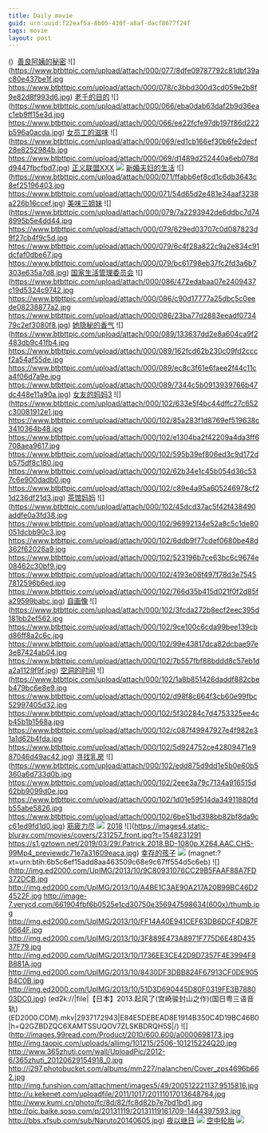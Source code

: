 ```yaml
---
title: Daily movie
guid: urn:uuid:f22eaf5a-8b05-430f-a8af-dacf8677f24f
tags: movie
layout: post
---
```


()
![]()
[善良阿姨的秘密](magnet:?xt=urn:btih:6B05219176E1DEA7F44094AA8FF2445015CD4F2E8)
![](https://www.btbttpic.com/upload/attach/000/077/8dfe09787792c81dbf39ac80e437be1f.jpg
https://www.btbttpic.com/upload/attach/000/078/c3bbd300d3cd059e2b8f9e82d8f993d6.jpg)
[老千的目的](magnet:?xt=urn:btih:6B052191746E1DEA7F44094AA8FF2445015CD4F2E)
![](https://www.btbttpic.com/upload/attach/000/066/eba0dab63daf2b9d36eac1eb9ff15e3d.jpg
https://www.btbttpic.com/upload/attach/000/066/ee22fcfe97db197f86d222b596a0acda.jpg)
[女员工的滋味](magnet:?xt=urn:btih:6B05219176E1DEA0F44094AA8FF2445015CD4F2E)
![](https://www.btbttpic.com/upload/attach/000/069/ed1cb166ef30b6fe2decf28e8252984b.jpg
https://www.btbttpic.com/upload/attach/000/069/d1489d252440a6eb078dd9447fbcfbd7.jpg)
[正义联盟XXX](magnet:?xt=urn:btih:6B05219176E1DEA7F440948FF2445015CD4F2E)
![](https://www.btbttpic.com/upload/attach/000/064/c567589d9e412d3414c171026c39835d.jpg)
[新婚夫妇的生活](magnet:?xt=urn:btih:6B0519176E1DEA7F44094AA8FF2445015CD4F2E)
![](https://www.btbttpic.com/upload/attach/000/071/ffabb6ef8cd1c6db3643c8ef25196403.jpg
https://www.btbttpic.com/upload/attach/000/071/54d65d2e481e34aaf3238a226b16ccef.jpg)
[美味三姐妹](magnet:?xt=urn:btih:6B0521916E1DEA7F44094AA8FF2445015CD4F2E)
![](https://www.btbttpic.com/upload/attach/000/079/7a2293942de6ddbc7d748995b5e4dd44.jpg
https://www.btbttpic.com/upload/attach/000/079/629ed03707c0d087823d9f27cb4f9c5d.jpg
https://www.btbttpic.com/upload/attach/000/079/6c4f28a822c9a2e834c91dcfaf0dbe67.jpg
https://www.btbttpic.com/upload/attach/000/079/bc61798eb37fc2fd3a6b7303e635a7d8.jpg)
[国家生活管理委员会](magnet:?xt=urn:btih:6B059176E1DEA7F44094AA8FF2445015CD4F2E)
![](https://www.btbttpic.com/upload/attach/000/086/472edabaa07e2409437c19d5324c9742.jpg
https://www.btbttpic.com/upload/attach/000/086/c90d17777a25dbc5c0eede08238877a2.jpg
https://www.btbttpic.com/upload/attach/000/086/23ba77d2883eeadf073479c2ef3080f8.jpg)
[她隐秘的香气](magnet:?xt=urn:btih:6B052191761DEA7F44094AA8FF2445015CD4F2E)
![](https://www.btbttpic.com/upload/attach/000/089/133637dd2e8a604ca9f2483db9c41fb4.jpg
https://www.btbttpic.com/upload/attach/000/089/162fcd62b230c09fd2cccf2a54af55de.jpg
https://www.btbttpic.com/upload/attach/000/089/ec8c3f61e6faee2f44c11ca4f06d7a9e.jpg
https://www.btbttpic.com/upload/attach/000/089/7344c5b0913939766b47dc448e11a90a.jpg)
[女友的妈妈3](magnet:?xt=urn:btih:6B052191776E1DEA7F44094AA8FF2445015CD4F2E)
![](https://www.btbttpic.com/upload/attach/000/102/633e5f4bc44dffc27c652c30081912e1.jpg
https://www.btbttpic.com/upload/attach/000/102/85a283f1d8769ef519638c3410364b48.jpg
https://www.btbttpic.com/upload/attach/000/102/e1304ba2f42209a4da3ff6708aea9617.jpg
https://www.btbttpic.com/upload/attach/000/102/595b39ef806ed3c9d172db575df8c180.jpg
https://www.btbttpic.com/upload/attach/000/102/62b34e1c45b054d36c537c6e900dadb0.jpg
https://www.btbttpic.com/upload/attach/000/102/c89e4a95a605246978cf21d236df21d3.jpg)
[茶馆妈妈](magnet:?xt=urn:btih:6B0521176E1DEA7F44094AA8FF2445015CD4F2E)
![](https://www.btbttpic.com/upload/attach/000/102/45dcd37ac5f42f438490addfe0a3fd38.jpg
https://www.btbttpic.com/upload/attach/000/102/96992134e52a8c5c1de80051dcbb90c3.jpg
https://www.btbttpic.com/upload/attach/000/102/6ddb9f77cdef0680be48d362f62026a9.jpg
https://www.btbttpic.com/upload/attach/000/102/523196b7ce63bc6c9674e08462c30bf9.jpg
https://www.btbttpic.com/upload/attach/000/102/4193e06f497f78d3e75457812596b6ed.jpg
https://www.btbttpic.com/upload/attach/000/102/766d35b415d021f0f2d85fa29599babc.jpg)
[自画像](magnet:?xt=urn:btih:6B05219176E1DEA7F44094AA8FF2445015CD4F2E)
![](https://www.btbttpic.com/upload/attach/000/102/3fcda272b8ecf2eec395d181bb2ef562.jpg
https://www.btbttpic.com/upload/attach/000/102/9ce100c6cda99bee139cbd86ff8a2c6c.jpg
https://www.btbttpic.com/upload/attach/000/102/99e43817dca82dcbae97e3e87424ab04.jpg
https://www.btbttpic.com/upload/attach/000/102/7b557fbf88bddd8c57eb1da2a1129f9f.jpg)
[空洞的时间](magnet:?xt=urn:btih:F11F55988B372B2B5F66467BAAC766E45F163B74)
![](https://www.btbttpic.com/upload/attach/000/102/1a8b851426daddf882cbeb479bc6e8e9.jpg
https://www.btbttpic.com/upload/attach/000/102/d98f8c664f3cb60e99fbc52997405d32.jpg
https://www.btbttpic.com/upload/attach/000/102/5f30284c7d4753325ee4cb45b1b1568a.jpg
https://www.btbttpic.com/upload/attach/000/102/c087f49947927e4f982e31a1d62b4fda.jpg
https://www.btbttpic.com/upload/attach/000/102/5d924752ce42809471e987046d49ac42.jpg)
[寻找乳房](magnet:?xt=urn:btih:6AD4CB48D231D47AA94225AF6B33024BE2D4279C)
![](https://www.btbttpic.com/upload/attach/000/102/edd875d9dd1e5b0e60b5360a6d733d0b.jpg
https://www.btbttpic.com/upload/attach/000/102/2eee3a79c7134a916515d62bb9099d0e.jpg
https://www.btbttpic.com/upload/attach/000/102/1d01e59514da34911880fdb55abe5826.jpg
https://www.btbttpic.com/upload/attach/000/102/6be51bd398bb82bf8da9cc61ed9fd1d0.jpg)
[筋疲力尽](ed2k://|file|筋疲力尽.720p.BD中字[最新电影www.66e.cc](ED2000.COM).mp4|1203806376|8F2C660CB24A609EBDCC0F849AE70E45|h=FCZPG5IBHEYOY5VSRFDVZSCX3AGH3IC3|/筋疲力尽.720p.BD中字.mp4)
![](https://tu.66vod.net/2019/0868.jpg)
[2018](magnet:?xt=urn:btih:999F7F7558E5DAE1C3183DCF2C6DB16C5C0A31C7)
![](https://images4.static-bluray.com/movies/covers/231257_front.jpg?t=1548231291
https://s1.gztown.net/2019/03/29/.Patrick.2018.BD-1080p.X264.AAC.CHS-99Mp4_previewdc71e7a31609eaca.jpg)
[幸存的孩子](ed2k://|file|幸存的孩子.1080p.HD中字[最新电影www.66e.cc](ED2000.COM).mp4|2416954400|6F2E99BCAC488CCFB934258D6D98D797|h=6ZMKX4QWVWLRPZ7TTA5XKZHRLNECX4AF|/幸存的孩子.1080p.HD中字.mp4)
![](https://tu.66vod.net/2019/0838.jpg)
(magnet:?xt=urn:btih:6b5c6ef15add8aa463509c68e9c67ff554d5c6eb)
![](http://img.ed2000.com/UpIMG/2013/10/9C80931076CC29B5FAAF88A7FD372DCB.jpg
http://img.ed2000.com/UpIMG/2013/10/A4BE1C3AE90A217A20B99BC46D24522F.jpg
http://image-7.verycd.com/661904fbf6b0525e1cd30750e356947598634(600x)/thumb.jpg
http://img.ed2000.com/UpIMG/2013/10/FF14A40E941CEF63DB6DCF4DB7F0664F.jpg
http://img.ed2000.com/UpIMG/2013/10/3F889E473A8971F775D6E48D43537F79.jpg
http://img.ed2000.com/UpIMG/2013/10/1736EE3CE42D9D7357F4E3994F8B881A.jpg
http://img.ed2000.com/UpIMG/2013/10/8430DF3DBB824F67913CF0DE905B4C0B.jpg
http://img.ed2000.com/UpIMG/2013/10/51D3D690445D80F0319FE3B788003DC0.jpg)
(ed2k://|file|【日本】2013.起风了(宫崎骏封山之作)(国日粤三语音轨)(ED2000.COM).mkv|2937172943|E84E5DEBEAD8E1914B350C4D19BC46B0|h=Q2GZBDZQC6XAMTSSUQOV7ZLSKBDRQH5S|/)
![](http://images.99read.com/Product/2010/600.600/a0000698173.jpg
http://img.taopic.com/uploads/allimg/101215/2506-101215224Q20.jpg
http://www.365zhuti.com/wall/UploadPic/2012-6/365zhuti_20120629154918_0.jpg
http://i297.photobucket.com/albums/mm227/nalanchen/Cover_zps4696b662.jpg
http://img.funshion.com/attachment/images5/49/200512221137.9515816.jpg
http://u.kekenet.com/uploadfile/2011/1017/20111017013648764.jpg
http://www.kumi.cn/photo/fc/8d/82/fc8d82b7e7bd1bd1.jpg
http://pic.baike.soso.com/p/20131119/20131119161709-1444397593.jpg
http://bbs.xfsub.com/sub/Naruto20140605.jpg)
[夜以继日](ed2k://|file|夜以继日.720p.BD中字[最新电影www.66e.cc](ED2000.COM).mp4|1528798724|F119769791CDBA91B6227CFC137F4062|h=EH6I2EMU75ULLPAWKYSB4PUPPXNZEULS|/夜以继日.720p.BD中字.mp4)
![](https://tu.66vod.net/2019/0869.jpg)
[空中轮胎](ed2k://|file|空中轮胎.720p.BD中字[最新电影www.66e.cc](ED2000.COM).mp4|854050222|2998CCE4B2DD884B6D295752DD9520C1|h=2RSZEC64XDKH6QDU45L7XWQSY4CJCFHY|/空中轮胎.720p.BD中字.mp4)
![](https://tu.66vod.net/2019/0852.jpg)
